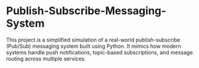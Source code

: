 # Publish-Subscribe-Messaging-System
This project is a simplified simulation of a real-world publish-subscribe (Pub/Sub) messaging system built using Python. It mimics how modern systems handle push notifications, topic-based subscriptions, and message routing across multiple services.
